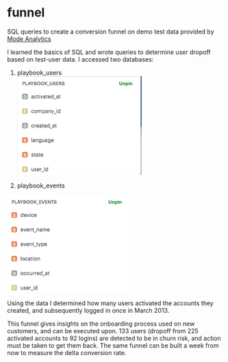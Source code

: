 # funnel
SQL queries to create a conversion funnel on demo test data provided by [Mode Analytics](https://community.modeanalytics.com/sql/tutorial/introduction-to-sql/)

I learned the basics of SQL and wrote queries to determine user dropoff based on test-user data. 
I accessed two databases: 
1) playbook_users  
![playbook_users](./img/UserTable.png)

2) playbook_events 

![playbook_events](./img/EventTable.png)

Using the data I determined how many users activated the accounts they created, and subsequently logged in once in March 2013.


This funnel gives insights on the onboarding process used on new customers, and can be executed upon. 133 users (dropoff from 225 activated accounts to 92 logins) are detected to be in churn risk, and action must be taken to get them back. The same funnel can be built a week from now to measure the delta conversion rate.
